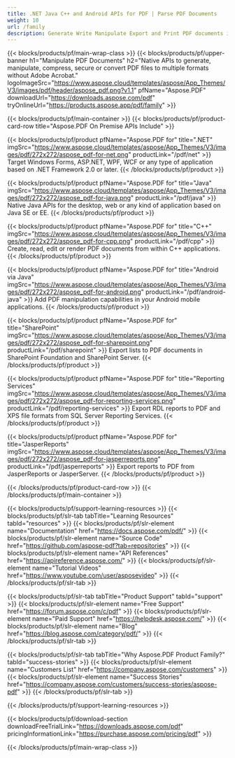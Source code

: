 ```yaml
---
title: .NET Java C++ and Android APIs for PDF | Parse PDF Documents 
weight: 10
url: /family
description: Generate Write Manipulate Export and Print PDF documents in .NET Java SharePoint Android apps using the relevant library. Export PDF in SSRS and JasperReports
---
```


{{< blocks/products/pf/main-wrap-class >}}
{{< blocks/products/pf/upper-banner h1="Manipulate PDF Documents" h2="Native APIs to generate, manipulate, compress, secure or convert PDF files to multiple formats without Adobe Acrobat." logoImageSrc="https://www.aspose.cloud/templates/aspose/App_Themes/V3/images/pdf/header/aspose_pdf.png?v1.1" pfName="Aspose.PDF" downloadUrl="https://downloads.aspose.com/pdf" tryOnlineUrl="https://products.aspose.app/pdf/family" >}}

{{< blocks/products/pf/main-container >}}
{{< blocks/products/pf/product-card-row title="Aspose.PDF On Premise APIs Include" >}}

{{< blocks/products/pf/product pfName="Aspose.PDF for" title=".NET" imgSrc="https://www.aspose.cloud/templates/aspose/App_Themes/V3/images/pdf/272x272/aspose_pdf-for-net.png" productLink="/pdf/net" >}}
Target Windows Forms, ASP.NET, WPF, WCF or any type of application based on .NET Framework 2.0 or later.
{{< /blocks/products/pf/product >}}

{{< blocks/products/pf/product pfName="Aspose.PDF for" title="Java" imgSrc="https://www.aspose.cloud/templates/aspose/App_Themes/V3/images/pdf/272x272/aspose_pdf-for-java.png" productLink="/pdf/java" >}}
Native Java APIs for the desktop, web or any kind of application based on Java SE or EE.
{{< /blocks/products/pf/product >}}

{{< blocks/products/pf/product pfName="Aspose.PDF for" title="C++" imgSrc="https://www.aspose.cloud/templates/aspose/App_Themes/V3/images/pdf/272x272/aspose_pdf-for-cpp.png" productLink="/pdf/cpp" >}}
Create, read, edit or render PDF documents from within C++ applications.
{{< /blocks/products/pf/product >}}

{{< blocks/products/pf/product pfName="Aspose.PDF for" title="Android via Java" imgSrc="https://www.aspose.cloud/templates/aspose/App_Themes/V3/images/pdf/272x272/aspose_pdf-for-android.png" productLink="/pdf/android-java" >}}
Add PDF manipulation capabilities in your Android mobile applications.
{{< /blocks/products/pf/product >}}

{{< blocks/products/pf/product pfName="Aspose.PDF for" title="SharePoint" imgSrc="https://www.aspose.cloud/templates/aspose/App_Themes/V3/images/pdf/272x272/aspose_pdf-for-sharepoint.png" productLink="/pdf/sharepoint" >}}
Export lists to PDF documents in SharePoint Foundation and SharePoint Server.
{{< /blocks/products/pf/product >}}

{{< blocks/products/pf/product pfName="Aspose.PDF for" title="Reporting Services" imgSrc="https://www.aspose.cloud/templates/aspose/App_Themes/V3/images/pdf/272x272/aspose_pdf-for-reporting-services.png" productLink="/pdf/reporting-services" >}}
Export RDL reports to PDF and XPS file formats from SQL Server Reporting Services.
{{< /blocks/products/pf/product >}}

{{< blocks/products/pf/product pfName="Aspose.PDF for" title="JasperReports" imgSrc="https://www.aspose.cloud/templates/aspose/App_Themes/V3/images/pdf/272x272/aspose_pdf-for-jasperreports.png" productLink="/pdf/jasperreports" >}}
Export reports to PDF from JasperReports or JasperServer.
{{< /blocks/products/pf/product >}}

{{< /blocks/products/pf/product-card-row >}}
{{< /blocks/products/pf/main-container >}}

{{< blocks/products/pf/support-learning-resources >}}
{{< blocks/products/pf/slr-tab tabTitle="Learning Resources" tabId="resources" >}}
{{< blocks/products/pf/slr-element name="Documentation" href="https://docs.aspose.com/pdf/" >}}
{{< blocks/products/pf/slr-element name="Source Code" href="https://github.com/aspose-pdf?tab=repositories" >}}
{{< blocks/products/pf/slr-element name="API References" href="https://apireference.aspose.com/" >}}
{{< blocks/products/pf/slr-element name="Tutorial Videos" href="https://www.youtube.com/user/asposevideo" >}}
{{< /blocks/products/pf/slr-tab >}}

{{< blocks/products/pf/slr-tab tabTitle="Product Support" tabId="support" >}}
{{< blocks/products/pf/slr-element name="Free Support" href="https://forum.aspose.com/c/pdf" >}}
{{< blocks/products/pf/slr-element name="Paid Support" href="https://helpdesk.aspose.com/" >}}
{{< blocks/products/pf/slr-element name="Blog" href="https://blog.aspose.com/category/pdf/" >}}
{{< /blocks/products/pf/slr-tab >}}

{{< blocks/products/pf/slr-tab tabTitle="Why Aspose.PDF Product Family?" tabId="success-stories" >}}
{{< blocks/products/pf/slr-element name="Customers List" href="https://company.aspose.com/customers" >}}
{{< blocks/products/pf/slr-element name="Success Stories" href="https://company.aspose.com/customers/success-stories/aspose-pdf" >}}
{{< /blocks/products/pf/slr-tab >}}

{{< /blocks/products/pf/support-learning-resources >}}

{{< blocks/products/pf/download-section downloadFreeTrialLink="https://downloads.aspose.com/pdf" pricingInformationLink="https://purchase.aspose.com/pricing/pdf" >}}

{{< /blocks/products/pf/main-wrap-class >}}